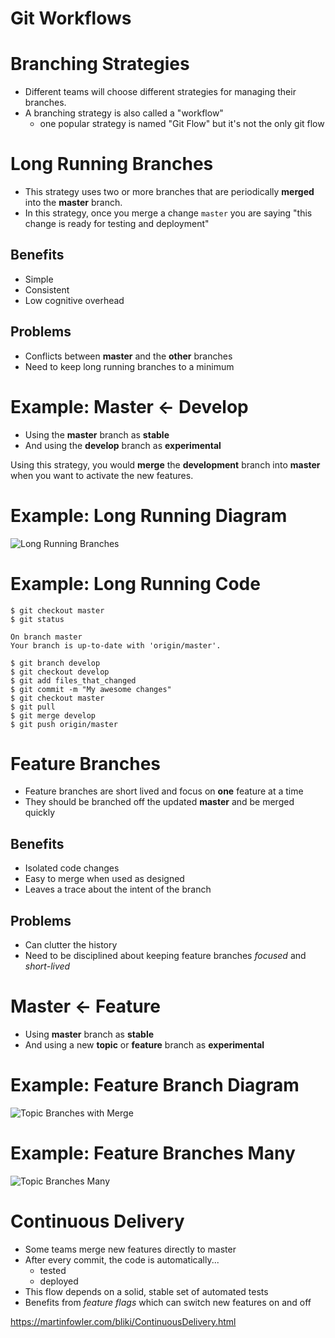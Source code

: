# Git Workflows

# Branching Strategies

* Different teams will choose different strategies for managing their branches.
* A branching strategy is also called a "workflow"
  * one popular strategy is named "Git Flow" but it's not the only git flow

# Long Running Branches

* This strategy uses two or more branches that are periodically **merged** into the **master** branch.
* In this strategy, once you merge a change `master` you are saying "this change is ready for testing and deployment"

## Benefits

* Simple
* Consistent
* Low cognitive overhead

## Problems

* Conflicts between **master** and the **other** branches
* Need to keep long running branches to a minimum

# Example: Master <- Develop

* Using the **master** branch as **stable**
* And using the **develop** branch as **experimental**

Using this strategy, you would **merge** the **development** branch into **master** when you want to activate the new features.

# Example: Long Running Diagram

![Long Running Branches](https://res.cloudinary.com/btvca/image/upload/v1574445187/curriculum/long-running-branches-many_x3hbig.png "Long Running Branches")

# Example: Long Running Code

```shell
$ git checkout master
$ git status

On branch master
Your branch is up-to-date with 'origin/master'.

$ git branch develop
$ git checkout develop
$ git add files_that_changed
$ git commit -m "My awesome changes"
$ git checkout master
$ git pull
$ git merge develop
$ git push origin/master
```

# Feature Branches

* Feature branches are short lived and focus on **one** feature at a time
* They should be branched off the updated **master** and be merged quickly

## Benefits

* Isolated code changes
* Easy to merge when used as designed
* Leaves a trace about the intent of the branch

## Problems

* Can clutter the history
* Need to be disciplined about keeping feature branches *focused* and *short-lived*

# Master <- Feature

* Using **master** branch as **stable**
* And using a new **topic** or **feature** branch as **experimental**

# Example: Feature Branch Diagram

![Topic Branches with Merge](https://res.cloudinary.com/btvca/image/upload/v1574445208/curriculum/topic-branches-merged_axy1fo.png "Topic Branches with Merge")

# Example: Feature Branches Many

![Topic Branches Many](https://res.cloudinary.com/btvca/image/upload/v1574445208/curriculum/topic-branches-git_hyyft1.png "Topic Branches Many")

# Continuous Delivery

* Some teams merge new features directly to master
* After every commit, the code is automatically...
  * tested
  * deployed
* This flow depends on a solid, stable set of automated tests
* Benefits from *feature flags* which can switch new features on and off

<https://martinfowler.com/bliki/ContinuousDelivery.html>
